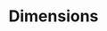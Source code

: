 ---
layout: default
bigquery: https://console.cloud.google.com/bigquery?p=covid-19-dimensions-ai&page=table&d=data&t=publications
contributors: Digital Science, https://www.digital-science.com/
cost: Free for personal, non-commercial use.
description: Dimensions contains more than 100 million publications, ranging from
  articles published in scholarly journals, books and book chapters, to preprints
  and conference proceedings. All publications are contextualized with linked data
  sets, funding, publications, patents, clinical trials, and policy documents. You
  can also view associated categories, funders, institutions, and researcher profiles.
documentation: https://docs.dimensions.ai/bigquery/index.html
last_edit: Mon, 04 Apr 2022 19:04:00 GMT
location: https://www.dimensions.ai/products/free/
maintained_by: Digital Science, https://www.digital-science.com/
schema_fields: '[''research_org_state_codes'', ''mesh_terms'', ''linkout'', ''authors'',
  ''citations'', ''organisation_details'', ''associated_publication_arxiv_id'', ''date_normal'',
  ''category_hra'', ''proceedings_title'', ''patent_ids'', ''parent_id'', ''cited_by_ids'',
  ''embargo_date'', ''legal_events'', ''repository_id'', ''funding_aud'', ''wikipedia_url'',
  ''publication_date'', ''labels'', ''status'', ''acronyms'', ''resulting_publication_doi'',
  ''conditions'', ''links'', ''abstract'', ''id'', ''external_ids'', ''original_title'',
  ''license'', ''filing_date'', ''funding_nzd'', ''created_date'', ''current_assignee_orgs'',
  ''category_rcdc'', ''funder_org_acronyms'', ''brief_title'', ''isbn'', ''inventor_names'',
  ''acronym'', ''clinical_trial_ids'', ''filing_status'', ''associated_publication_id'',
  ''cpc'', ''funder_org_state_codes'', ''date_print'', ''aliases'', ''pmcid'', ''publication_year'',
  ''category_hrcs_rac'', ''citation_string'', ''grant_number'', ''funding_cad'', ''date_inserted'',
  ''legal_status'', ''language'', ''conference'', ''open_access_categories_v2'', ''issue'',
  ''active_years'', ''funding_amount'', ''date_imported_gbq'', ''types'', ''jurisdiction'',
  ''original_assignee_orgs'', ''book_series_title'', ''granted_date'', ''end_year'',
  ''start_date'', ''original_assignee_countries'', ''editors'', ''funding_cny'', ''category_bra'',
  ''foa_number'', ''research_org_cities'', ''research_orgs'', ''interventions'', ''category_for'',
  ''book_title'', ''current_assignee'', ''journal_lists'', ''supporting_grant_ids'',
  ''concepts'', ''address'', ''research_org_country_names'', ''type'', ''category_icrp_cso'',
  ''category_icrp_ct'', ''original_abstract'', ''email_address'', ''volume'', ''funding_jpy'',
  ''title'', ''research_org_countries'', ''eisbn'', ''category_hrcs_hc'', ''journal'',
  ''publisher'', ''gender'', ''mesh_headings'', ''category_sdg'', ''funding_details'',
  ''research_org_city_names'', ''original_assignee'', ''altmetrics'', ''assignee_countries'',
  ''reference_ids'', ''associated_publication_doi'', ''established'', ''registry'',
  ''funder_orgs'', ''assignee_orgs'', ''expiration_year'', ''filing_year'', ''funder_countries'',
  ''funder_org_countries'', ''priority_year'', ''kind'', ''resulting_publication_ids'',
  ''acknowledgements'', ''categories'', ''date_modified'', ''funder_org'', ''category_uoa'',
  ''investigators'', ''funding_gbp'', ''family_id'', ''funding_usd'', ''funding_currency'',
  ''year'', ''researcher_ids'', ''arxiv_id'', ''funding_chf'', ''pages'', ''description'',
  ''application_number'', ''current_assignee_countries'', ''associated_publication_pmid'',
  ''associated_grant_ids'', ''phase'', ''repository_name'', ''citations_count'', ''granted_year'',
  ''research_org_state_names'', ''pmid'', ''end_date'', ''start_year'', ''funder_org_cities'',
  ''priority_date'', ''ipcr'', ''subtitles'', ''expiration_date'', ''publication_ids'',
  ''family_count'', ''metrics'', ''repository_url'', ''funding_eur'', ''open_access_categories'',
  ''date_online'', ''date'', ''relationships'', ''name'', ''source_id'', ''doi'',
  ''family_members_ids'']'
shortname: dimensions
tags:
- scholarly literature
- patents
- funding
- clinical trials
- academic profiles
terms_of_use: 'Use of both the Dimensions COVID-19 dataset and full Dimensions dataset
  are subject to the Dimensions Terms of use: https://www.dimensions.ai/policies-terms-legal '
title: Dimensions
uuid: dcff88bd-fe6b-4fdb-8159-809bf9d7bc1c
---